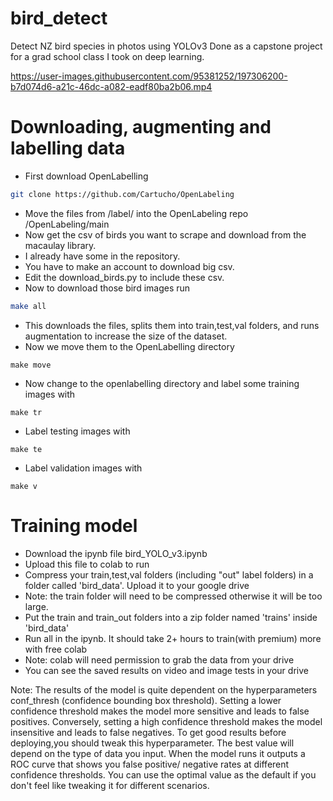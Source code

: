 # bird_detect
Detect NZ bird species in photos using YOLOv3
Done as a capstone project for a grad school class I took on deep learning.

https://user-images.githubusercontent.com/95381252/197306200-b7d074d6-a21c-46dc-a082-eadf80ba2b06.mp4

# Downloading, augmenting and labelling data

- First download OpenLabelling
```bash
git clone https://github.com/Cartucho/OpenLabeling
```
- Move the files from /label/ into the OpenLabeling repo /OpenLabeling/main
- Now get the csv of birds you want to scrape and download from the macaulay library.
- I already have some in the repository. 
- You have to make an account to download big csv.
- Edit the download_birds.py to include these csv.
- Now to download those bird images run 
```bash
make all
```
- This downloads the files, splits them into train,test,val folders, and runs augmentation 
to increase the size of the dataset. 
- Now we move them to the OpenLabelling directory
```
make move
```
- Now change to the openlabelling directory and label some training images with
```
make tr
```
- Label testing images with
```
make te
```
- Label validation images with
```
make v
```

# Training model 
- Download the ipynb file bird_YOLO_v3.ipynb
- Upload this file to colab to run
- Compress your train,test,val folders (including "out" label folders) in a folder called 'bird_data'. Upload it to your google drive
- Note: the train folder will need to be compressed otherwise it will be too large.
- Put the train and train_out folders into a zip folder named 'trains' inside 'bird_data'
- Run all in the ipynb. It should take 2+ hours to train(with premium) more with free colab
- Note: colab will need permission to grab the data from your drive
- You can see the saved results on video and image tests in your drive

Note: 
The results of the model is quite dependent on the hyperparameters conf_thresh (confidence bounding box threshold).
Setting a lower confidence threshold makes the model more sensitive and leads to false positives. 
Conversely, setting a high confidence threshold makes the model insensitive and leads to false negatives.
To get good results before deploying,you should tweak this hyperparameter.
The best value will depend on the type of data you input. When the model runs it outputs a ROC curve that shows you false positive/ negative rates at different confidence thresholds. You can use the optimal value as the default if you don't feel like tweaking it for different scenarios.

